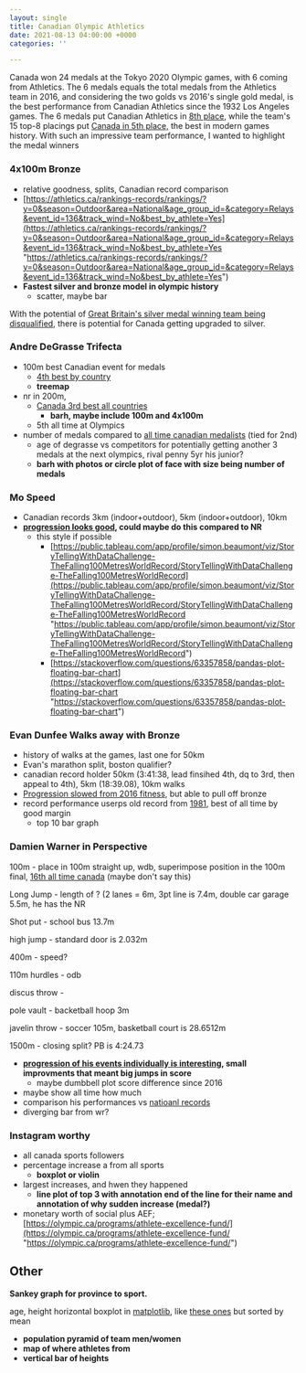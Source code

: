 ```yaml
---
layout: single
title: Canadian Olympic Athletics
date: 2021-08-13 04:00:00 +0000
categories: ''

---
```

Canada won 24 medals at the Tokyo 2020 Olympic games, with 6 coming from Athletics. The 6 medals equals the total medals from the Athletics team in 2016, and considering the two golds vs 2016's single gold medal, is the best performance from Canadian Athletics since the 1932 Los Angeles games. The 6 medals put Canadian Athletics in [8th place](https://www.worldathletics.org/competitions/olympic-games/the-xxxii-olympic-games-athletics-7132391/medaltable), while the team's 15 top-8 placings put [Canada in 5th place,](https://www.worldathletics.org/competitions/olympic-games/the-xxxii-olympic-games-athletics-7132391/placingtable) the best in modern games history. With such an impressive team performance, I wanted to highlight the medal winners

### 4x100m Bronze

* relative goodness, splits, Canadian record comparison
* [https://athletics.ca/rankings-records/rankings/?y=0&season=Outdoor&area=National&age_group_id=&category=Relays&event_id=136&track_wind=No&best_by_athlete=Yes](https://athletics.ca/rankings-records/rankings/?y=0&season=Outdoor&area=National&age_group_id=&category=Relays&event_id=136&track_wind=No&best_by_athlete=Yes "https://athletics.ca/rankings-records/rankings/?y=0&season=Outdoor&area=National&age_group_id=&category=Relays&event_id=136&track_wind=No&best_by_athlete=Yes")
* **Fastest silver and bronze model in olympic history**
  * scatter, maybe bar

With the potential of [Great Britain's silver medal winning team being disqualified](https://www.cbc.ca/sports/olympics/summer/trackandfield/chinjindu-ujah-tests-positive-4-100m-tokyo-olympics-1.6138959), there is potential for Canada getting upgraded to silver.

### Andre DeGrasse Trifecta

* 100m best Canadian event for medals
  * [4th best by country](https://en.wikipedia.org/wiki/100_metres_at_the_Olympics#Age)
  * **treemap**
* nr in 200m,
  * [Canada 3rd best all countries](https://en.wikipedia.org/wiki/200_metres_at_the_Olympics#Age)
    * **barh, maybe include 100m and 4x100m**
  * 5th all time at Olympics
* number of medals compared to [all time canadian medalists](https://en.wikipedia.org/wiki/Canada_at_the_Olympics#Top_Medal_earners) (tied for 2nd)
  * age of degrasse vs competitors for potentially getting another 3 medals at the next olympics, rival penny 5yr his junior?
  * **barh with photos or circle plot of face with size being number of medals**

### Mo Speed

* Canadian records 3km (indoor+outdoor), 5km (indoor+outdoor), 10km
* [**progression looks good**](https://worldathletics.org/athletes/canada/mohammed-ahmed-14330105)**, could maybe do this compared to NR**
  * this style if possible
    * [https://public.tableau.com/app/profile/simon.beaumont/viz/StoryTellingWithDataChallenge-TheFalling100MetresWorldRecord/StoryTellingWithDataChallenge-TheFalling100MetresWorldRecord](https://public.tableau.com/app/profile/simon.beaumont/viz/StoryTellingWithDataChallenge-TheFalling100MetresWorldRecord/StoryTellingWithDataChallenge-TheFalling100MetresWorldRecord "https://public.tableau.com/app/profile/simon.beaumont/viz/StoryTellingWithDataChallenge-TheFalling100MetresWorldRecord/StoryTellingWithDataChallenge-TheFalling100MetresWorldRecord")
    * [https://stackoverflow.com/questions/63357858/pandas-plot-floating-bar-chart](https://stackoverflow.com/questions/63357858/pandas-plot-floating-bar-chart "https://stackoverflow.com/questions/63357858/pandas-plot-floating-bar-chart")

### Evan Dunfee Walks away with Bronze

* history of walks at the games, last one for 50km
* Evan's marathon split, boston qualifier?
* canadian record holder 50km (3:41:38, lead finsihed 4th, dq to 3rd, then appeal to 4th), 5km (18:39.08), 10km walks
* [Progression slowed from 2016 fitness](https://worldathletics.org/athletes/canada/evan-dunfee-14174336), but able to pull off bronze
* record performance userps old record from [1981](https://athletics.ca/rankings-records/rankings/?y=0&season=Outdoor&area=National&age_group_id=&category=Race%20Walks&event_id=115&track_wind=No&best_by_athlete=Yes), best of all time by good margin
  * top 10 bar graph

### Damien Warner in Perspective

100m - place in 100m straight up, wdb, superimpose position in the 100m final, [16th all time canada](https://athletics.ca/rankings-records/rankings/?y=0&season=Outdoor&area=National&age_group_id=&category=Sprints&event_id=63&track_wind=Yes&best_by_athlete=Yes) (maybe don't say this)

Long Jump - length of ? (2 lanes = 6m, 3pt line is 7.4m, double car garage 5.5m, he has the NR

Shot put - school bus 13.7m

high jump - standard door is 2.032m

400m - speed?

110m hurdles - odb

discus throw -

pole vault - backetball hoop 3m

javelin throw - soccer 105m, basketball court is 28.6512m

1500m - closing split? PB is 4:24.73

* [**progression of his events individually is interesting**](https://worldathletics.org/athletes/canada/damian-warner-14173337)**, small improvments that meant big jumps in score**
  * maybe dumbbell plot score difference since 2016
* maybe show all time how much
* comparison his performances vs [natioanl records](https://athletics.ca/rankings-records/canadian-records/)
* diverging bar from wr?

### Instagram worthy

* all canada sports followers
* percentage increase a from all sports
  * **boxplot or violin**
* largest increases, and hwen they happened
  * **line plot of top 3 with annotation end of the line for their name and annotation of why sudden increase (medal?)**
* monetary worth of social plus AEF; [https://olympic.ca/programs/athlete-excellence-fund/](https://olympic.ca/programs/athlete-excellence-fund/ "https://olympic.ca/programs/athlete-excellence-fund/")

## Other

**Sankey graph for province to sport.**

age, height horizontal boxplot in [matplotlib](), like [these ones](https://nycdatascience.com/blog/student-works/olympic-games-data-visualization/) but sorted by mean

* **population pyramid of team men/women**
* **map of where athletes from**
* **vertical bar of heights**